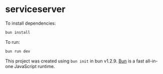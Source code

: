 # serviceserver

To install dependencies:

```bash
bun install
```

To run:

```bash
bun run dev
```

This project was created using `bun init` in bun v1.2.9. [Bun](https://bun.sh) is a fast all-in-one JavaScript runtime.
